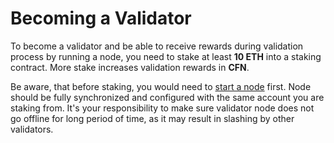 # Becoming a Validator

To become a validator and be able to receive rewards during validation process by running a node, you need to stake at least **10 ETH** into a staking contract. More stake increases validation rewards in **CFN**.

Be aware, that before staking, you would need to [start a node](running-a-node.md) first. Node should be fully synchronized and configured with the same account you are staking from. It's your responsibility to make sure validator node does not go offline for long period of time, as it may result in slashing by other validators.
